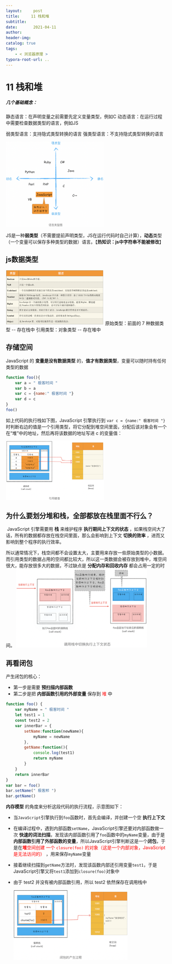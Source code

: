 ```yaml
---
layout:     post
title:     11 栈和堆
subtitle:  
date:       2021-04-11
author:     
header-img: 
catalog: true
tags:
    - < 浏览器原理 >
typora-root-url: ..
---
```



# 11 栈和堆

##### 几个基础概念：
静态语言：在声明变量之前需要先定义变量类型，例如C
动态语言：在运行过程中需要检查数据类型的语言，例如JS

弱类型语言：支持隐式类型转换的语言
强类型语言：不支持隐式类型转换的语言

<img src="/../img/assets_2019/image-20210411143958862.png" alt="image-20210411143958862" style="zoom:30%;" />

JS是一种**弱类型**（不需要提前声明类型，JS在运行代码时自己计算），**动态**类型（一个变量可以保存多种类型的数据）语言。【**热知识：js中字符串不能被修改**】

## js数据类型
<img src="/../img/assets_2019/image-20210411144048172.png" alt="image-20210411144048172" style="zoom:30%;" />
原始类型：前面的 7 种数据类型 -- 存在栈中
引用类型：对象类型 -- 存在堆中


## 存储空间

JavaScript 的 **变量是没有数据类型** 的，**值才有数据类型**，变量可以随时持有任何类型的数据

```js
function foo(){
    var a = " 极客时间 "
    var b = a
    var c = {name:" 极客时间 "}
    var d = c
}
foo()
```
如上代码的执行栈如下图，JavaScript 引擎执行到 `var c = {name:" 极客时间 "}` 时判断右边的值是一个引用类型，将它分配到堆空间里面，分配后该对象会有一个在“堆”中的地址，然后再将该数据的地址写进 c 的变量值：

<img src="/../img/assets_2019/image-20210411144222302.png" alt="image-20210411144222302" style="zoom:30%;" />

## 为什么要划分堆和栈，全部都放在栈里面不行么？
​	JavaScript 引擎需要用 **栈** 来维护程序 **执行期间上下文的状态** ，如果栈空间大了话，所有的数据都存放在栈空间里面，那么会影响到上下文 **切换的效率** ，进而又影响到整个程序的执行效率。

​	所以通常情况下，栈空间都不会设置太大，主要用来存放一些原始类型的小数据。而引用类型的数据占用的空间都比较大，所以这一类数据会被存放到堆中，堆空间很大，能存放很多大的数据，不过缺点是 **分配内存和回收内存** 都会占用一定的时间。
<img src="/../img/assets_2019/image-20210411144337024.png" alt="image-20210411144337024" style="zoom:40%;" />


## 再看闭包
产生闭包的核心：
-   第一步是需要 **预扫描内部函数**
-   第二步是把 **内部函数引用的外部变量** 保存到 <span style="color:red">堆</span> 中
```js
function foo() {
    var myName = " 极客时间 "
    let test1 = 1
    const test2 = 2
    var innerBar = { 
        setName:function(newName){
            myName = newName
        },
        getName:function(){
            console.log(test1)
            return myName
        }
    }
    return innerBar
}
var bar = foo()
bar.setName(" 极客邦 ")
bar.getName()
```
**内存模型** 的角度来分析这段代码的执行流程，示意图如下：

- 当`JavaScript`引擎执行到`foo`函数时，首先会编译，并创建一个空 **执行上下文**

- 在编译过程中，遇到内部函数`setName`，JavaScript引擎还要对内部函数做一次 **快速的词法扫描**，发现该内部函数引用了`foo`函数中的`myName`变量，由于是 **内部函数引用了外部函数的变量**，所以JavaScript引擎判断这是一个**闭包**，于是在<span style="color:red">**堆**空间创建 一个 `closure(foo)` 的对象（这是一个内部对象，JavaScript是无法访问的）</span> ，用来保存`myName`变量

- 接着继续扫描到`getName`方法时，发现该函数内部还引用变量`test1`，于是 JavaScript引擎又将`test1`添加到`closure(foo)`对象中

- 由于 test2 并没有被内部函数引用，所以 test2 依然保存在调用栈中

    <img src="/../img/assets_2019/image-20210411150011033.png" alt="image-20210411150011033" style="zoom:35%;" />



